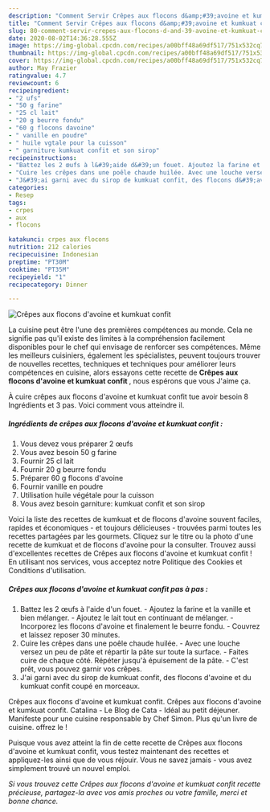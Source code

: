 ```yaml
---
description: "Comment Servir Crêpes aux flocons d&amp;#39;avoine et kumkuat confit"
title: "Comment Servir Crêpes aux flocons d&amp;#39;avoine et kumkuat confit"
slug: 80-comment-servir-crepes-aux-flocons-d-and-39-avoine-et-kumkuat-confit
date: 2020-08-02T14:36:28.555Z
image: https://img-global.cpcdn.com/recipes/a00bff48a69df517/751x532cq70/crepes-aux-flocons-davoine-et-kumkuat-confit-photo-principale-de-la-recette.jpg
thumbnail: https://img-global.cpcdn.com/recipes/a00bff48a69df517/751x532cq70/crepes-aux-flocons-davoine-et-kumkuat-confit-photo-principale-de-la-recette.jpg
cover: https://img-global.cpcdn.com/recipes/a00bff48a69df517/751x532cq70/crepes-aux-flocons-davoine-et-kumkuat-confit-photo-principale-de-la-recette.jpg
author: May Frazier
ratingvalue: 4.7
reviewcount: 6
recipeingredient:
- "2 ufs"
- "50 g farine"
- "25 cl lait"
- "20 g beurre fondu"
- "60 g flocons davoine"
- " vanille en poudre"
- " huile vgtale pour la cuisson"
- " garniture kumkuat confit et son sirop"
recipeinstructions:
- "Battez les 2 œufs à l&#39;aide d&#39;un fouet. Ajoutez la farine et la vanille et bien mélanger. Ajoutez le lait tout en continuant de mélanger. Incorporez les flocons d&#39;avoine et finalement le beurre fondu. Couvrez et laissez reposer 30 minutes."
- "Cuire les crêpes dans une poêle chaude huilée. Avec une louche versez un peu de pâte et répartir la pâte sur toute la surface. Faites cuire de chaque côté. Répéter jusqu&#39;à épuisement de la pâte. C&#39;est prêt, vous pouvez garnir vos crêpes."
- "J&#39;ai garni avec du sirop de kumkuat confit, des flocons d&#39;avoine et du kumkuat confit coupé en morceaux."
categories:
- Resep
tags:
- crpes
- aux
- flocons

katakunci: crpes aux flocons 
nutrition: 212 calories
recipecuisine: Indonesian
preptime: "PT30M"
cooktime: "PT35M"
recipeyield: "1"
recipecategory: Dinner

---
```



![Crêpes aux flocons d&#39;avoine et kumkuat confit](https://img-global.cpcdn.com/recipes/a00bff48a69df517/751x532cq70/crepes-aux-flocons-davoine-et-kumkuat-confit-photo-principale-de-la-recette.jpg)

La cuisine peut être l'une des premières compétences au monde. Cela ne signifie pas qu'il existe des limites à la compréhension facilement disponibles pour le chef qui envisage de renforcer ses compétences. Même les meilleurs cuisiniers, également les spécialistes, peuvent toujours trouver de nouvelles recettes, techniques et techniques pour améliorer leurs compétences en cuisine, alors essayons cette recette de <strong> Crêpes aux flocons d&#39;avoine et kumkuat confit </strong>, nous espérons que vous J'aime ça.

<!--inarticleads1-->

À cuire crêpes aux flocons d&#39;avoine et kumkuat confit tue avoir besoin 8 Ingrédients et 3 pas. Voici comment vous atteindre il.

##### Ingrédients de crêpes aux flocons d&#39;avoine et kumkuat confit :

1. Vous devez vous préparer 2 œufs
1. Vous avez besoin 50 g farine
1. Fournir 25 cl lait
1. Fournir 20 g beurre fondu
1. Préparer 60 g flocons d&#39;avoine
1. Fournir  vanille en poudre
1. Utilisation  huile végétale pour la cuisson
1. Vous avez besoin  garniture: kumkuat confit et son sirop


Voici la liste des recettes de kumkuat et de flocons d&#39;avoine souvent faciles, rapides et économiques - et toujours délicieuses - trouvées parmi toutes les recettes partagées par les gourmets. Cliquez sur le titre ou la photo d&#39;une recette de kumkuat et de flocons d&#39;avoine pour la consulter. Trouvez aussi d&#39;excellentes recettes de Crêpes aux flocons d&#39;avoine et kumkuat confit ! En utilisant nos services, vous acceptez notre Politique des Cookies et Conditions d&#39;utilisation. 

<!--inarticleads2-->

##### Crêpes aux flocons d&#39;avoine et kumkuat confit pas à pas :

1. Battez les 2 œufs à l&#39;aide d&#39;un fouet. - Ajoutez la farine et la vanille et bien mélanger. - Ajoutez le lait tout en continuant de mélanger. - Incorporez les flocons d&#39;avoine et finalement le beurre fondu. - Couvrez et laissez reposer 30 minutes.
1. Cuire les crêpes dans une poêle chaude huilée. - Avec une louche versez un peu de pâte et répartir la pâte sur toute la surface. - Faites cuire de chaque côté. Répéter jusqu&#39;à épuisement de la pâte. - C&#39;est prêt, vous pouvez garnir vos crêpes.
1. J&#39;ai garni avec du sirop de kumkuat confit, des flocons d&#39;avoine et du kumkuat confit coupé en morceaux.


Crêpes aux flocons d&#39;avoine et kumkuat confit. Crêpes aux flocons d&#39;avoine et kumkuat confit. Catalina - Le Blog de Cata - Idéal au petit déjeuner. Manifeste pour une cuisine responsable by Chef Simon. Plus qu&#39;un livre de cuisine. offrez le ! 

<!--inarticleads1-->

<p>
Puisque vous avez atteint la fin de cette recette de Crêpes aux flocons d&#39;avoine et kumkuat confit, vous testez maintenant des recettes et appliquez-les ainsi que de vous réjouir. Vous ne savez jamais - vous avez simplement trouvé un nouvel emploi.
</p>

<p>
<i>Si vous trouvez cette Crêpes aux flocons d&#39;avoine et kumkuat confit recette précieuse, partagez-la avec vos amis proches ou votre famille, merci et bonne chance.</i>
</p>
